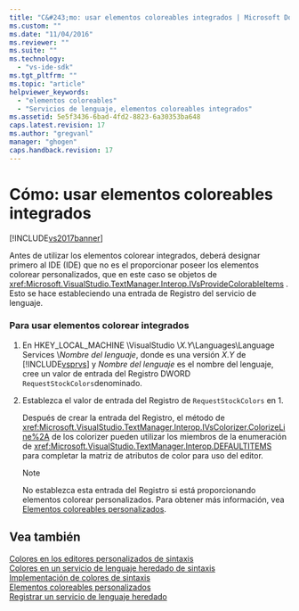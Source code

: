 ```yaml
---
title: "C&#243;mo: usar elementos coloreables integrados | Microsoft Docs"
ms.custom: ""
ms.date: "11/04/2016"
ms.reviewer: ""
ms.suite: ""
ms.technology: 
  - "vs-ide-sdk"
ms.tgt_pltfrm: ""
ms.topic: "article"
helpviewer_keywords: 
  - "elementos coloreables"
  - "Servicios de lenguaje, elementos coloreables integrados"
ms.assetid: 5e5f3436-6bad-4fd2-8823-6a30353ba648
caps.latest.revision: 17
ms.author: "gregvanl"
manager: "ghogen"
caps.handback.revision: 17
---
```

# C&#243;mo: usar elementos coloreables integrados
[!INCLUDE[vs2017banner](../../code-quality/includes/vs2017banner.md)]

Antes de utilizar los elementos colorear integrados, deberá designar primero al IDE \(IDE\) que no es el proporcionar poseer los elementos colorear personalizados, que en este caso se objetos de <xref:Microsoft.VisualStudio.TextManager.Interop.IVsProvideColorableItems> .  Esto se hace estableciendo una entrada de Registro del servicio de lenguaje.  
  
### Para usar elementos colorear integrados  
  
1.  En HKEY\_LOCAL\_MACHINE \\VisualStudio \\*X.Y*\\Languages\\Language Services \\*Nombre del lenguaje*, donde es una versión *X.Y* de [!INCLUDE[vsprvs](../../code-quality/includes/vsprvs_md.md)] y *Nombre del lenguaje* es el nombre del lenguaje, cree un valor de entrada del Registro DWORD `RequestStockColors`denominado.  
  
2.  Establezca el valor de entrada del Registro de `RequestStockColors` en 1.  
  
     Después de crear la entrada del Registro, el método de <xref:Microsoft.VisualStudio.TextManager.Interop.IVsColorizer.ColorizeLine%2A> de los colorizer pueden utilizar los miembros de la enumeración de <xref:Microsoft.VisualStudio.TextManager.Interop.DEFAULTITEMS> para completar la matriz de atributos de color para uso del editor.  
  
    > [!NOTE]
    >  No establezca esta entrada del Registro si está proporcionando elementos colorear personalizados.  Para obtener más información, vea [Elementos coloreables personalizados](../../extensibility/internals/custom-colorable-items.md).  
  
## Vea también  
 [Colores en los editores personalizados de sintaxis](../../extensibility/syntax-coloring-in-custom-editors.md)   
 [Colores en un servicio de lenguaje heredado de sintaxis](../../extensibility/internals/syntax-coloring-in-a-legacy-language-service.md)   
 [Implementación de colores de sintaxis](../../extensibility/internals/implementing-syntax-coloring.md)   
 [Elementos coloreables personalizados](../../extensibility/internals/custom-colorable-items.md)   
 [Registrar un servicio de lenguaje heredado](../../extensibility/internals/registering-a-legacy-language-service2.md)